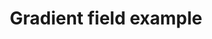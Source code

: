 ---
title: Gradient field example
keywords: [gradient field]
sidebar: learn_sidebar
toc: false
permalink: /learn/examples/gradientfield/
---